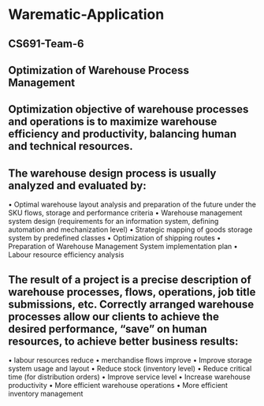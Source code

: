 # Warematic-Application
## CS691-Team-6
## Optimization of Warehouse Process Management
## Optimization objective of warehouse processes and operations is to maximize warehouse efficiency and productivity, balancing human and technical resources.

## The warehouse design process is usually analyzed and evaluated by:

• Optimal warehouse layout analysis and preparation of the future under the SKU flows, storage and performance criteria 
• Warehouse management system design (requirements for an information system, defining automation and mechanization level) 
• Strategic mapping of goods storage system by predefined classes 
• Optimization of shipping routes 
• Preparation of Warehouse Management System implementation plan 
• Labour resource efficiency analysis

## The result of a project is a precise description of warehouse processes, flows, operations, job title submissions, etc. Correctly arranged warehouse processes allow our clients to achieve the desired performance, “save” on human resources, to achieve better business results:

• labour resources reduce
• merchandise flows improve
• Improve storage system usage and layout 
• Reduce stock (inventory level) 
• Reduce critical time (for distribution orders)
• Improve service level
• Increase warehouse productivity
• More efficient warehouse operations 
• More efficient inventory management
